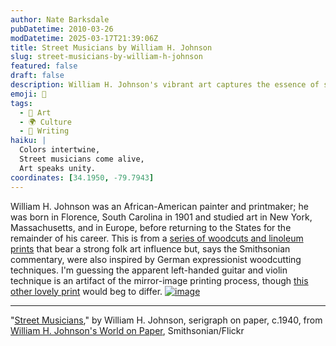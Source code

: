 ```yaml
---
author: Nate Barksdale
pubDatetime: 2010-03-26
modDatetime: 2025-03-17T21:39:06Z
title: Street Musicians by William H. Johnson
slug: street-musicians-by-william-h-johnson
featured: false
draft: false
description: William H. Johnson's vibrant art captures the essence of street musicians, blending folk influences with expressionist techniques.
emoji: 🎨
tags:
  - 🎨 Art
  - 🌍 Culture
  - 📝 Writing
haiku: |
  Colors intertwine,  
  Street musicians come alive,  
  Art speaks unity.
coordinates: [34.1950, -79.7943]
---
```


William H. Johnson was an African-American painter and printmaker; he was born in Florence, South Carolina in 1901 and studied art in New York, Massachusetts, and in Europe, before returning to the States for the remainder of his career. This is from a [series of woodcuts and linoleum prints](http://web.archive.org/web/20230509180822/https://www.flickr.com/photos/smithsonian/sets/72157623263871511/) that bear a strong folk art influence but, says the Smithsonian commentary, were also inspired by German expressionist woodcutting techniques. I'm guessing the apparent left-handed guitar and violin technique is an artifact of the mirror-image printing process, though [this other lovely print](https://www.google.com/search?q=%22this%20other%20lovely%20print%22%20flickr.com) would beg to differ. [![image](http://culture-making.com/media/4248040430_b757e1802e_b.jpg)](http://www.flickr.com/photos/smithsonian/4248040430/)

---

"[Street Musicians](http://web.archive.org/web/20140222132426/http://www.flickr.com/photos/smithsonian/4248040430/)," by William H. Johnson, serigraph on paper, c.1940, from [William H. Johnson's World on Paper](http://web.archive.org/web/20140222132426/http://www.flickr.com/photos/smithsonian/4248040430/), Smithsonian/Flickr
